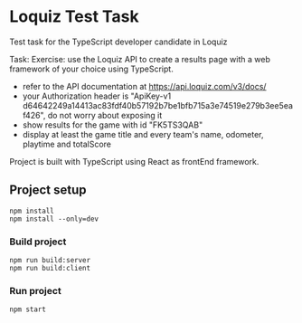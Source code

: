 # Loquiz Test Task

Test task for the TypeScript developer candidate in Loquiz

Task:
Exercise: use the Loquiz API to create a results page with a web framework of your choice using TypeScript.

- refer to the API documentation at https://api.loquiz.com/v3/docs/
- your Authorization header is "ApiKey-v1 d64642249a14413ac83fdf40b57192b7be1bfb715a3e74519e279b3ee5eaf426", do not worry about exposing it
- show results for the game with id "FK5TS3QAB"
- display at least the game title and every team's name, odometer, playtime and totalScore

Project is built with TypeScript using React as frontEnd framework.

## Project setup
```
npm install
npm install --only=dev
```

### Build project
```
npm run build:server
npm run build:client
```

### Run project
```
npm start
```

